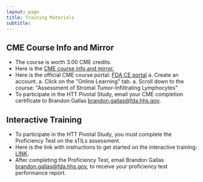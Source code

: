 ```yaml
---
layout: page
title: Training Materials 
subtitle: 
---
```


## CME Course Info and Mirror

* The course is worth 3.00 CME credits.
* Here is the [CME course info and mirror.](/training-2023/cmeCourse.md)
* Here is the official CME course portal: [FDA CE portal](https://ceportal.fda.gov/)
  a. Create an account.
  a. Click on the "Online Learning" tab.
  a. Scroll down to the course: "Assessment of Stromal Tumor-Infiltrating Lymphocytes"
* To participate in the HTT Pivotal Study, email your CME completion certificate to Brandon Gallas [brandon.gallas@fda.hhs.gov](mailto:brandon.gallas@fda.hhs.gov).

## Interactive Training

* To participate in the HTT Pivotal Study, you must complete the Proficiency Test on the sTILs assessment.
* Here is the link with instructions to get started on the interactive training: [LINK](/training-2023/interactiveTraining-gettingStarted.md).
* After completing the Proficiency Test, email Brandon Gallas [brandon.gallas@fda.hhs.gov](mailto:brandon.gallas@fda.hhs.gov), to receive your proficiency test performance report.

<!-- * [Getting Started](/training-2023/interactiveTraining-gettingStarted.md)  -->
<!-- * [Example Test Report (Feedback)](/training-2023/exTestReport-Feedback.md) -->
<!-- * [Example Test Report (Proficiency)](/training-2023/exTestReport-Proficiency.md) -->
<!-- * [Feedback Study](/training-2023/feedbackRefDoc.md) -->
<!-- * [Reference Doc PDF](/pdfs/caMicro-ProcessGuide-20230608.pdf)  -->

 

